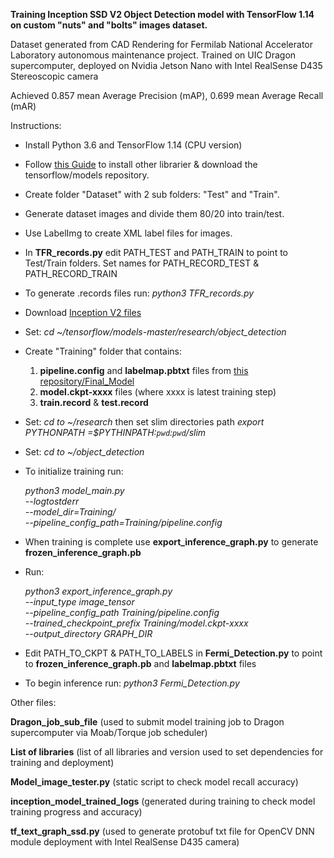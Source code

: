 **Training Inception SSD V2 Object Detection model with TensorFlow 1.14 on custom "nuts" and "bolts" 
images dataset.**

Dataset generated from CAD Rendering for Fermilab National Accelerator Laboratory autonomous maintenance project.
Trained on UIC Dragon supercomputer, deployed on Nvidia Jetson Nano with Intel RealSense D435 Stereoscopic camera

Achieved 0.857 mean Average Precision (mAP), 0.699 mean Average Recall (mAR)

Instructions:
- Install Python 3.6 and TensorFlow 1.14 (CPU version)
- Follow 
[this Guide](https://github.com/tensorflow/models/blob/master/research/object_detection/g3doc/installation.md "This Guide") to install other librarier & download the tensorflow/models repository.
- Create folder "Dataset" with 2 sub folders: "Test" and "Train".
- Generate dataset images and divide them 80/20 into train/test.
- Use LabelImg to create XML label files for images.
- In **TFR_records.py** edit PATH_TEST and PATH_TRAIN to point to Test/Train folders. Set names for PATH_RECORD_TEST & PATH_RECORD_TRAIN
- To generate .records files run: *python3 TFR_records.py*
- Download [Inception V2 files](http://download.tensorflow.org/models/object_detection/ssd_inception_v2_coco_2018_01_28.tar.gz) 
- Set: *cd ~/tensorflow/models-master/research/object_detection*
- Create "Training" folder that contains:
  1. **pipeline.config** and **labelmap.pbtxt** files from [this repository/Final_Model](https://github.com/tishafok/Senior_design_Fermi/tree/master/Final_Model)
  3. **model.ckpt-xxxx** files (where xxxx is latest training step)
  4. **train.record** & **test.record**
 - Set: *cd to ~/research* then set slim directories path
 *export PYTHONPATH =$PYTHINPATH:`pwd`:`pwd`/slim*
 - Set: *cd to ~/object_detection*
 - To initialize training run: 
 
   *python3 model_main.py \
   --logtostderr \
   --model_dir=Training/ \
   --pipeline_config_path=Training/pipeline.config* 
 
- When training is complete use **export_inference_graph.py** to generate **frozen_inference_graph.pb**
- Run: 

   *python3 export_inference_graph.py \
   --input_type image_tensor \
   --pipeline_config_path Training/pipeline.config \
   --trained_checkpoint_prefix Training/model.ckpt-xxxx \
   --output_directory GRAPH_DIR*

- Edit PATH_TO_CKPT & PATH_TO_LABELS in **Fermi_Detection.py** to point to **frozen_inference_graph.pb** and **labelmap.pbtxt** files
- To begin inference run: *python3 Fermi_Detection.py* 


Other files: 

**Dragon_job_sub_file** (used to submit model training job to Dragon supercomputer via Moab/Torque job scheduler)

**List of libraries** (list of all libraries and version used to set dependencies for training and deployment)

**Model_image_tester.py** (static script to check model recall accuracy)

**inception_model_trained_logs** (generated during training to check model training progress and accuracy)

**tf_text_graph_ssd.py** (used to generate protobuf txt file for OpenCV DNN module deployment with Intel RealSense D435 camera)
